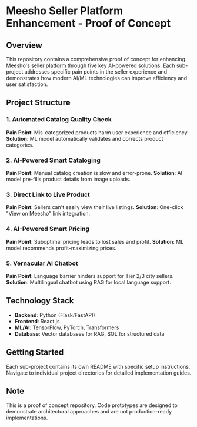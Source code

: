 # Meesho Seller Platform Enhancement - Proof of Concept

## Overview
This repository contains a comprehensive proof of concept for enhancing Meesho's seller platform through five key AI-powered solutions. Each sub-project addresses specific pain points in the seller experience and demonstrates how modern AI/ML technologies can improve efficiency and user satisfaction.

## Project Structure

### 1. Automated Catalog Quality Check
**Pain Point**: Mis-categorized products harm user experience and efficiency.
**Solution**: ML model automatically validates and corrects product categories.

### 2. AI-Powered Smart Cataloging
**Pain Point**: Manual catalog creation is slow and error-prone.
**Solution**: AI model pre-fills product details from image uploads.

### 3. Direct Link to Live Product
**Pain Point**: Sellers can't easily view their live listings.
**Solution**: One-click "View on Meesho" link integration.

### 4. AI-Powered Smart Pricing
**Pain Point**: Suboptimal pricing leads to lost sales and profit.
**Solution**: ML model recommends profit-maximizing prices.

### 5. Vernacular AI Chatbot
**Pain Point**: Language barrier hinders support for Tier 2/3 city sellers.
**Solution**: Multilingual chatbot using RAG for local language support.

## Technology Stack
- **Backend**: Python (Flask/FastAPI)
- **Frontend**: React.js
- **ML/AI**: TensorFlow, PyTorch, Transformers
- **Database**: Vector databases for RAG, SQL for structured data

## Getting Started
Each sub-project contains its own README with specific setup instructions. Navigate to individual project directories for detailed implementation guides.

## Note
This is a proof of concept repository. Code prototypes are designed to demonstrate architectural approaches and are not production-ready implementations.
